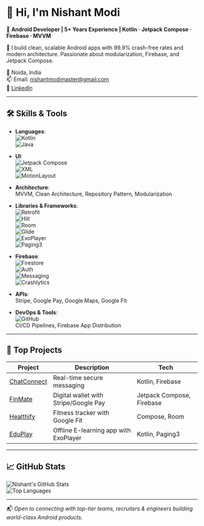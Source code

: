 # 👋 Hi, I'm Nishant Modi

🎯 **Android Developer | 5+ Years Experience | Kotlin · Jetpack Compose · Firebase · MVVM**

🚀 I build clean, scalable Android apps with 99.9% crash-free rates and modern architecture. Passionate about modularization, Firebase, and Jetpack Compose.

📍 Noida, India  
📫 Email: nishantmodimaster@gmail.com  
🔗 [LinkedIn](https://www.linkedin.com/in/nishantmodi92)

---

## 🛠️ Skills & Tools

- **Languages**:  
  ![Kotlin](https://img.shields.io/badge/Kotlin-0095D5?style=flat-square&logo=kotlin&logoColor=white)  
  ![Java](https://img.shields.io/badge/Java-ED8B00?style=flat-square&logo=java&logoColor=white)

- **UI**:  
  ![Jetpack Compose](https://img.shields.io/badge/Jetpack_Compose-3DDC84?style=flat-square&logo=android&logoColor=white)  
  ![XML](https://img.shields.io/badge/XML-FF9900?style=flat-square)  
  ![MotionLayout](https://img.shields.io/badge/MotionLayout-F57C00?style=flat-square)

- **Architecture**:  
  MVVM, Clean Architecture, Repository Pattern, Modularization

- **Libraries & Frameworks**:  
  ![Retrofit](https://img.shields.io/badge/Retrofit-007ec6?style=flat-square)  
  ![Hilt](https://img.shields.io/badge/Hilt-D32F2F?style=flat-square)  
  ![Room](https://img.shields.io/badge/Room_DB-F44336?style=flat-square)  
  ![Glide](https://img.shields.io/badge/Glide-4CAF50?style=flat-square)  
  ![ExoPlayer](https://img.shields.io/badge/ExoPlayer-FF6D00?style=flat-square)  
  ![Paging3](https://img.shields.io/badge/Paging3-1976D2?style=flat-square)

- **Firebase**:  
  ![Firestore](https://img.shields.io/badge/Firestore-FFCA28?style=flat-square&logo=firebase)  
  ![Auth](https://img.shields.io/badge/Firebase_Auth-FFA000?style=flat-square)  
  ![Messaging](https://img.shields.io/badge/FCM-03A9F4?style=flat-square)  
  ![Crashlytics](https://img.shields.io/badge/Crashlytics-E53935?style=flat-square)

- **APIs**:  
  Stripe, Google Pay, Google Maps, Google Fit

- **DevOps & Tools**:  
  ![GitHub](https://img.shields.io/badge/GitHub_Actions-2088FF?style=flat-square&logo=github-actions)  
  CI/CD Pipelines, Firebase App Distribution

---

## 📱 Top Projects

| Project | Description | Tech |
|--------|-------------|------|
| [ChatConnect](https://github.com/nishantmodi92/ChatConnect) | Real-time secure messaging | Kotlin, Firebase |
| [FinMate](https://github.com/nishantmodi92/FinMate) | Digital wallet with Stripe/Google Pay | Jetpack Compose, Firebase |
| [Healthify](https://github.com/nishantmodi92/Healthify) | Fitness tracker with Google Fit | Compose, Room |
| [EduPlay](https://github.com/nishantmodi92/EduPlay) | Offline E-learning app with ExoPlayer | Kotlin, Paging3 |

---

## 📈 GitHub Stats

![Nishant's GitHub Stats](https://github-readme-stats.vercel.app/api?username=nishantmodi92&show_icons=true&theme=radical)  
![Top Languages](https://github-readme-stats.vercel.app/api/top-langs/?username=nishantmodi92&layout=compact&theme=radical)

---

📬 *Open to connecting with top-tier teams, recruiters & engineers building world-class Android products.*
